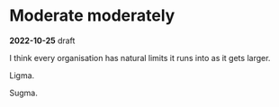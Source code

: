 # Moderate moderately
**2022-10-25**
draft

I think every organisation has natural limits it runs into as it gets larger.

Ligma.

Sugma.
